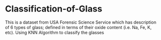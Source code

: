 # Classification-of-Glass
This is a dataset from USA Forensic Science Service which has description of 6 types of glass; defined in terms of their oxide content (i.e. Na, Fe, K, etc). Using KNN Algorithm to classify the glasses




